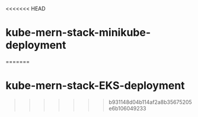 <<<<<<< HEAD
# kube-mern-stack-minikube-deployment
=======
# kube-mern-stack-EKS-deployment
>>>>>>> b931148d04b114af2a8b35675205e6b106049233
